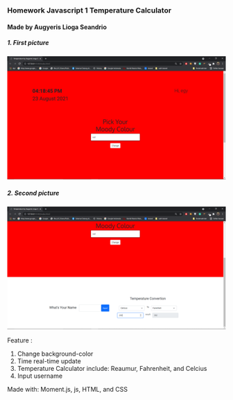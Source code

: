 ### Homework Javascript 1 Temperature Calculator
#### Made by Augyeris Lioga Seandrio

##### 1. First picture
![](https://raw.githubusercontent.com/masegy/Suhu_homework_javascript/main/assets/Screenshot%202021-08-23%2016.18.46.png)

##### 2. Second picture
![](https://raw.githubusercontent.com/masegy/Suhu_homework_javascript/main/assets/Screenshot%202021-08-23%2016.19.00.png)

Feature :
1. Change background-color
2. Time real-time update
3. Temperature Calculator include: Reaumur, Fahrenheit, and Celcius
4. Input username

Made with: Moment.js, js, HTML, and CSS




